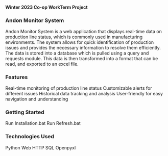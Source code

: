 #### Winter 2023 Co-op WorkTerm Project

### Andon Monitor System
Andon Monitor System is a web application that displays real-time data on production line status, which is commonly used in manufacturing environments. The system allows for quick identification of production issues and provides the necessary information to resolve them efficiently. The data is stored into a database which is pulled using a query and requests module. This data is then transformed into a format that can be read, and exported to an excel file.

### Features
Real-time monitoring of production line status
Customizable alerts for different issues
Historical data tracking and analysis
User-friendly for easy navigation and understanding

### Getting Started

Run Installation.bat
Run Refresh.bat

### Technologies Used
Python
Web HTTP
SQL
Openpyxl

